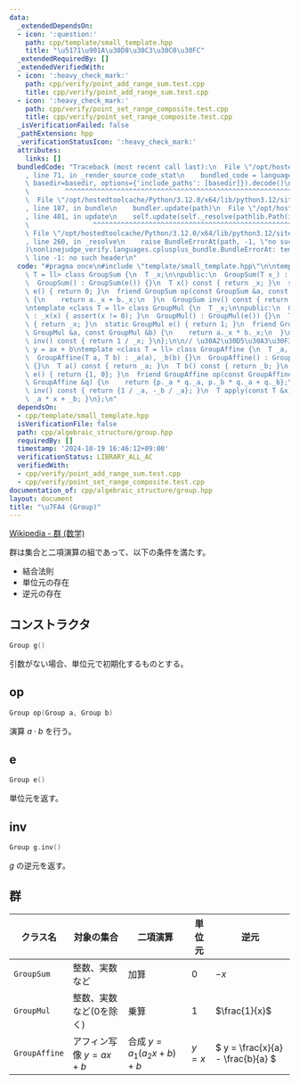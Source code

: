 ```yaml
---
data:
  _extendedDependsOn:
  - icon: ':question:'
    path: cpp/template/small_template.hpp
    title: "\u5171\u901A\u30D8\u30C3\u30C0\u30FC"
  _extendedRequiredBy: []
  _extendedVerifiedWith:
  - icon: ':heavy_check_mark:'
    path: cpp/verify/point_add_range_sum.test.cpp
    title: cpp/verify/point_add_range_sum.test.cpp
  - icon: ':heavy_check_mark:'
    path: cpp/verify/point_set_range_composite.test.cpp
    title: cpp/verify/point_set_range_composite.test.cpp
  _isVerificationFailed: false
  _pathExtension: hpp
  _verificationStatusIcon: ':heavy_check_mark:'
  attributes:
    links: []
  bundledCode: "Traceback (most recent call last):\n  File \"/opt/hostedtoolcache/Python/3.12.0/x64/lib/python3.12/site-packages/onlinejudge_verify/documentation/build.py\"\
    , line 71, in _render_source_code_stat\n    bundled_code = language.bundle(stat.path,\
    \ basedir=basedir, options={'include_paths': [basedir]}).decode()\n          \
    \         ^^^^^^^^^^^^^^^^^^^^^^^^^^^^^^^^^^^^^^^^^^^^^^^^^^^^^^^^^^^^^^^^^^^^^^^^^^^^^^^^^\n\
    \  File \"/opt/hostedtoolcache/Python/3.12.0/x64/lib/python3.12/site-packages/onlinejudge_verify/languages/cplusplus.py\"\
    , line 187, in bundle\n    bundler.update(path)\n  File \"/opt/hostedtoolcache/Python/3.12.0/x64/lib/python3.12/site-packages/onlinejudge_verify/languages/cplusplus_bundle.py\"\
    , line 401, in update\n    self.update(self._resolve(pathlib.Path(included), included_from=path))\n\
    \                ^^^^^^^^^^^^^^^^^^^^^^^^^^^^^^^^^^^^^^^^^^^^^^^^^^^^^^^^^\n \
    \ File \"/opt/hostedtoolcache/Python/3.12.0/x64/lib/python3.12/site-packages/onlinejudge_verify/languages/cplusplus_bundle.py\"\
    , line 260, in _resolve\n    raise BundleErrorAt(path, -1, \"no such header\"\
    )\nonlinejudge_verify.languages.cplusplus_bundle.BundleErrorAt: template/small_template.hpp:\
    \ line -1: no such header\n"
  code: "#pragma once\n#include \"template/small_template.hpp\"\n\ntemplate <class\
    \ T = ll> class GroupSum {\n  T _x;\n\npublic:\n  GroupSum(T x_) : _x(x_) {}\n\
    \  GroupSum() : GroupSum(e()) {}\n  T x() const { return _x; }\n  static GroupSum\
    \ e() { return 0; }\n  friend GroupSum op(const GroupSum &a, const GroupSum &b)\
    \ {\n    return a._x + b._x;\n  }\n  GroupSum inv() const { return -_x; }\n};\n\
    \ntemplate <class T = ll> class GroupMul {\n  T _x;\n\npublic:\n  GroupMul(T x)\
    \ : _x(x) { assert(x != 0); }\n  GroupMul() : GroupMul(e()) {}\n  T x() const\
    \ { return _x; }\n  static GroupMul e() { return 1; }\n  friend GroupMul op(const\
    \ GroupMul &a, const GroupMul &b) {\n    return a._x * b._x;\n  }\n  GroupMul\
    \ inv() const { return 1 / _x; }\n};\n\n// \u30A2\u30D5\u30A3\u30F3\u5199\u50CF\
    \ y = ax + b\ntemplate <class T = ll> class GroupAffine {\n  T _a, _b;\n\npublic:\n\
    \  GroupAffine(T a, T b) : _a(a), _b(b) {}\n  GroupAffine() : GroupAffine(e())\
    \ {}\n  T a() const { return _a; }\n  T b() const { return _b; }\n  static GroupAffine\
    \ e() { return {1, 0}; }\n  friend GroupAffine op(const GroupAffine &p, const\
    \ GroupAffine &q) {\n    return {p._a * q._a, p._b * q._a + q._b};\n  }\n  GroupAffine\
    \ inv() const { return {1 / _a, -_b / _a}; }\n  T apply(const T &x) const { return\
    \ _a * x + _b; }\n};\n"
  dependsOn:
  - cpp/template/small_template.hpp
  isVerificationFile: false
  path: cpp/algebraic_structure/group.hpp
  requiredBy: []
  timestamp: '2024-10-19 16:46:12+09:00'
  verificationStatus: LIBRARY_ALL_AC
  verifiedWith:
  - cpp/verify/point_add_range_sum.test.cpp
  - cpp/verify/point_set_range_composite.test.cpp
documentation_of: cpp/algebraic_structure/group.hpp
layout: document
title: "\u7FA4 (Group)"
---
```

<link rel="stylesheet" type="text/css" href="../../css/common.css">

[Wikipedia - 群 (数学)](https://ja.wikipedia.org/wiki/%E7%BE%A4_(%E6%95%B0%E5%AD%A6))

群は集合と二項演算の組であって、以下の条件を満たす。

- 結合法則
- 単位元の存在
- 逆元の存在

## コンストラクタ

```cpp
Group g()
```

引数がない場合、単位元で初期化するものとする。

## op

```cpp
Group op(Group a, Group b)
```

演算 $a \cdot b$ を行う。

## e

```cpp
Group e()
```

単位元を返す。

## inv

```cpp
Group g.inv()
```

$g$ の逆元を返す。

## 群

|クラス名|対象の集合|二項演算|単位元|逆元|
|--|--|--|--|--|
|`GroupSum`|整数、実数など|加算|$0$|$-x$|
|`GroupMul`|整数、実数など(0を除く)|乗算|$1$|$\frac{1}{x}$|
|`GroupAffine`|アフィン写像 $y=a x + b$|合成 $y = a_1 (a_2 x + b) + b$|$y = x$|$ y = \frac{x}{a} - \frac{b}{a} $|